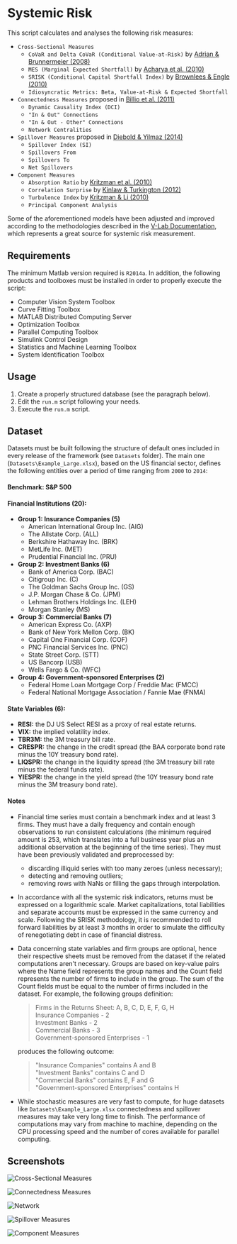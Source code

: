 # Systemic Risk

This script calculates and analyses the following risk measures:

* `Cross-Sectional Measures`
  * `CoVaR and Delta CoVaR (Conditional Value-at-Risk)` by [Adrian & Brunnermeier (2008)](https://doi.org/10.2139/ssrn.1269446)
  * `MES (Marginal Expected Shortfall)` by [Acharya et al. (2010)](https://doi.org/10.2139/ssrn.1573171)
  * `SRISK (Conditional Capital Shortfall Index)` by [Brownlees & Engle (2010)](https://doi.org/10.2139/ssrn.1611229)
  * `Idiosyncratic Metrics: Beta, Value-at-Risk & Expected Shortfall`
* `Connectedness Measures` proposed in [Billio et al. (2011)](https://doi.org/10.2139/ssrn.1963216)
  * `Dynamic Causality Index (DCI)`
  * `"In & Out" Connections`
  * `"In & Out - Other" Connections`
  * `Network Centralities`
* `Spillover Measures` proposed in [Diebold & Yilmaz (2014)](https://doi.org/10.1016/j.jeconom.2014.04.012)
  * `Spillover Index (SI)`
  * `Spillovers From`
  * `Spillovers To`
  * `Net Spillovers`
* `Component Measures`
  * `Absorption Ratio` by [Kritzman et al. (2010)](https://doi.org/10.2139/ssrn.1633027)
  * `Correlation Surprise` by [Kinlaw & Turkington (2012)](https://doi.org/10.2139/ssrn.2133396)
  * `Turbulence Index` by [Kritzman & Li (2010)](https://doi.org/10.2469/faj.v66.n5.3)
  * `Principal Component Analysis`

Some of the aforementioned models have been adjusted and improved according to the methodologies described in the [V-Lab Documentation](https://vlab.stern.nyu.edu/docs), which represents a great source for systemic risk measurement.

## Requirements

The minimum Matlab version required is `R2014a`. In addition, the following products and toolboxes must be installed in order to properly execute the script:

* Computer Vision System Toolbox
* Curve Fitting Toolbox
* MATLAB Distributed Computing Server
* Optimization Toolbox
* Parallel Computing Toolbox
* Simulink Control Design
* Statistics and Machine Learning Toolbox
* System Identification Toolbox

## Usage

1. Create a properly structured database (see the paragraph below).
1. Edit the `run.m` script following your needs.
1. Execute the `run.m` script.

## Dataset

Datasets must be built following the structure of default ones included in every release of the framework (see `Datasets` folder). The main one (`Datasets\Example_Large.xlsx`), based on the US financial sector, defines the following entities over a period of time ranging from `2000` to `2014`:

#### Benchmark: S&P 500

#### Financial Institutions (20):
* **Group 1: Insurance Companies (5)**
  * American International Group Inc. (AIG)
  * The Allstate Corp. (ALL)
  * Berkshire Hathaway Inc. (BRK)
  * MetLife Inc. (MET)
  * Prudential Financial Inc. (PRU)
* **Group 2: Investment Banks (6)**
  * Bank of America Corp. (BAC)
  * Citigroup Inc. (C)
  * The Goldman Sachs Group Inc. (GS)
  * J.P. Morgan Chase & Co. (JPM)
  * Lehman Brothers Holdings Inc. (LEH)
  * Morgan Stanley (MS) 
* **Group 3: Commercial Banks (7)**
  * American Express Co. (AXP)
  * Bank of New York Mellon Corp. (BK)
  * Capital One Financial Corp. (COF)
  * PNC Financial Services Inc. (PNC)
  * State Street Corp. (STT)
  * US Bancorp (USB)
  * Wells Fargo & Co. (WFC)
* **Group 4: Government-sponsored Enterprises (2)**
  * Federal Home Loan Mortgage Corp / Freddie Mac (FMCC)
  * Federal National Mortgage Association / Fannie Mae (FNMA)

#### State Variables (6):
* **RESI:** the DJ US Select RESI as a proxy of real estate returns.
* **VIX:** the implied volatility index.
* **TBR3M:** the 3M treasury bill rate.
* **CRESPR:** the change in the credit spread (the BAA corporate bond rate minus the 10Y treasury bond rate).
* **LIQSPR:** the change in the liquidity spread (the 3M treasury bill rate minus the federal funds rate).
* **YIESPR:** the change in the yield spread (the 10Y treasury bond rate minus the 3M treasury bond rate).

#### Notes

* Financial time series must contain a benchmark index and at least 3 firms. They must have a daily frequency and contain enough observations to run consistent calculations (the minimum required amount is 253, which translates into a full business year plus an additional observation at the beginning of the time series). They must have been previously validated and preprocessed by:
  * discarding illiquid series with too many zeroes (unless necessary);
  * detecting and removing outliers;
  * removing rows with NaNs or filling the gaps through interpolation.
* In accordance with all the systemic risk indicators, returns must be expressed on a logarithmic scale. Market capitalizations, total liabilities and separate accounts must be expressed in the same currency and scale. Following the SRISK methodology, it is recommended to roll forward liabilities by at least 3 months in order to simulate the difficulty of renegotiating debt in case of financial distress.
* Data concerning state variables and firm groups are optional, hence their respective sheets must be removed from the dataset if the related computations aren't necessary. Groups are based on key-value pairs where the Name field represents the group names and the Count field represents the number of firms to include in the group. The sum of the Count fields must be equal to the number of firms included in the dataset. For example, the following groups definition:

  > Firms in the Returns Sheet: A, B, C, D, E, F, G, H  
  > Insurance Companies - 2  
  > Investment Banks - 2  
  > Commercial Banks - 3  
  > Government-sponsored Enterprises - 1

  produces the following outcome:

  > "Insurance Companies" contains A and B  
  > "Investment Banks" contains C and D  
  > "Commercial Banks" contains E, F and G  
  > "Government-sponsored Enterprises" contains H
  
* While stochastic measures are very fast to compute, for huge datasets like `Datasets\Example_Large.xlsx` connectedness and spillover measures may take very long time to finish. The performance of computations may vary from machine to machine, depending on the CPU processing speed and the number of cores available for parallel computing.

## Screenshots

![Cross-Sectional Measures](https://i.imgur.com/VxmTnEs.png)

![Connectedness Measures](https://i.imgur.com/yFBndPc.png)

![Network](https://i.imgur.com/rTnsYxa.png)

![Spillover Measures](https://i.imgur.com/jYCCoQr.png)

![Component Measures](https://i.imgur.com/DENqkvH.png)
